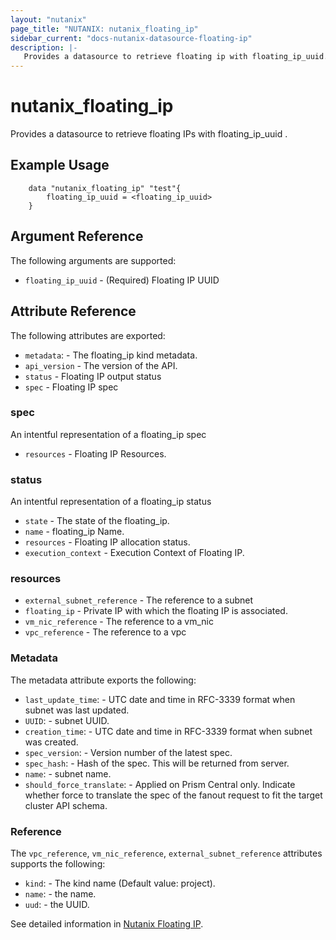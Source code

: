 ```yaml
---
layout: "nutanix"
page_title: "NUTANIX: nutanix_floating_ip"
sidebar_current: "docs-nutanix-datasource-floating-ip"
description: |-
   Provides a datasource to retrieve floating ip with floating_ip_uuid.
---
```


# nutanix_floating_ip

Provides a datasource to retrieve floating IPs with floating_ip_uuid .

## Example Usage

```hcl
    data "nutanix_floating_ip" "test"{
        floating_ip_uuid = <floating_ip_uuid>
    }
```

## Argument Reference

The following arguments are supported:

* `floating_ip_uuid` - (Required) Floating IP UUID

## Attribute Reference

The following attributes are exported:

* `metadata`: - The floating_ip kind metadata.
* `api_version` - The version of the API.
* `status` - Floating IP output status
* `spec` - Floating IP spec

### spec
An intentful representation of a floating_ip spec

* `resources` - Floating IP Resources. 

### status
An intentful representation of a floating_ip status

* `state` - The state of the floating_ip.
* `name` - floating_ip Name.
* `resources` - Floating IP allocation status.
* `execution_context` - Execution Context of Floating IP. 

### resources

* `external_subnet_reference` - The reference to a subnet 
* `floating_ip` - Private IP with which the floating IP is associated.
* `vm_nic_reference` - The reference to a vm_nic
* `vpc_reference` - The reference to a vpc

### Metadata

The metadata attribute exports the following:

* `last_update_time`: - UTC date and time in RFC-3339 format when subnet was last updated.
* `UUID`: - subnet UUID.
* `creation_time`: - UTC date and time in RFC-3339 format when subnet was created.
* `spec_version`: - Version number of the latest spec.
* `spec_hash`: - Hash of the spec. This will be returned from server.
* `name`: - subnet name.
* `should_force_translate`: - Applied on Prism Central only. Indicate whether force to translate the spec of the fanout request to fit the target cluster API schema.

### Reference

The `vpc_reference`, `vm_nic_reference`, `external_subnet_reference` attributes supports the following:

* `kind`: - The kind name (Default value: project).
* `name`: - the name.
* `uud`: - the UUID.

See detailed information in [Nutanix Floating IP](https://www.nutanix.dev/api_references/prism-central-v3/#/0e13f093658de-get-a-existing-floating-ip).